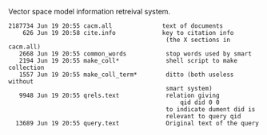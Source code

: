 Vector space model information retreival system.

    2187734 Jun 19 20:55 cacm.all              text of documents
        626 Jun 19 20:58 cite.info             key to citation info
                                                (the X sections in cacm.all)
       2668 Jun 19 20:55 common_words           stop words used by smart
       2194 Jun 19 20:55 make_coll*             shell script to make collection
       1557 Jun 19 20:55 make_coll_term*        ditto (both useless without
                                                smart system)
       9948 Jun 19 20:55 qrels.text             relation giving
                                                    qid did 0 0
                                                to indicate dument did is
                                                relevant to query qid
      13689 Jun 19 20:55 query.text             Original text of the query
